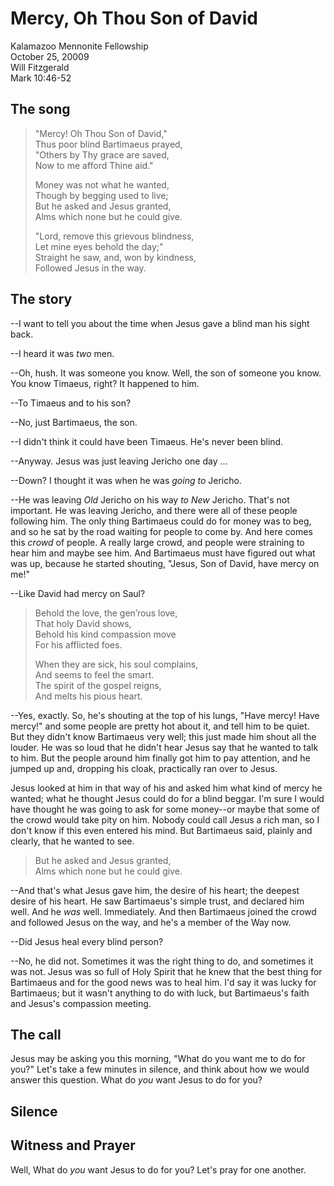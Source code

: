 # Mercy, Oh Thou Son of David #
Kalamazoo Mennonite Fellowship  
October 25, 20009  
Will Fitzgerald  
Mark 10:46-52

## The song ##

> "Mercy! Oh Thou Son of David,"  
> Thus poor blind Bartimaeus prayed,  
> "Others by Thy grace are saved,  
> Now to me afford Thine aid."  
> 
> Money was not what he wanted,  
> Though by begging used to live;  
> But he asked and Jesus granted,  
> Alms which none but he could give.  
> 
> "Lord, remove this grievous blindness,  
> Let mine eyes behold the day;"  
> Straight he saw, and, won by kindness,  
> Followed Jesus in the way.  

## The story ##

--I want to tell you about the time when Jesus gave a blind man his sight back.  

--I heard it was _two_ men.  

--Oh, hush. It was someone you know. Well, the son of someone you know. You know Timaeus, right? It happened to him.

--To Timaeus and to his son? 

--No, just Bartimaeus, the son. 

--I didn't think it could have been Timaeus. He's never been blind.

--Anyway. Jesus was just leaving Jericho one day ...

--Down? I thought it was when he was _going to_ Jericho. 

--He was leaving _Old_ Jericho on his way _to_ _New_ Jericho. That's not important. He was leaving Jericho, and there were all of these people following him. The only thing Bartimaeus could do for money was to beg, and so he sat by the road waiting for people to come by. And here comes this _crowd_ of people. A really large crowd, and people were straining to hear him and maybe see him. And Bartimaeus must have figured out what was up, because he started shouting, "Jesus, Son of David, have mercy on me!"

--Like David had mercy on Saul? 

> Behold the love, the gen’rous love,  
> That holy David shows,  
> Behold his kind compassion move  
> For his afflicted foes.  
> 
> When they are sick, his soul complains,  
> And seems to feel the smart.  
> The spirit of the gospel reigns,  
> And melts his pious heart.  

--Yes, exactly. So, he's shouting at the top of his lungs, "Have mercy! Have mercy!" and some people are pretty hot about it, and tell him to be quiet. But they didn't know Bartimaeus very well; this just made him shout all the louder. He was so loud that he didn't hear Jesus say that he wanted to talk to him. But the people around him finally got him to pay attention, and he jumped up and, dropping his cloak, practically ran over to Jesus. 

Jesus looked at him in that way of his and asked him what kind of mercy he wanted; what he thought Jesus could do for a blind beggar. I'm sure I would have thought he was going to ask for some money--or maybe that some of the crowd would take pity on him. Nobody could call Jesus a rich man, so I don't know if this even entered his mind. But Bartimaeus said, plainly and clearly, that he wanted to see. 

> But he asked and Jesus granted,  
> Alms which none but he could give.  

--And that's what Jesus gave him, the desire of his heart; the deepest desire of his heart. He saw Bartimaeus's simple trust, and declared him well. And he _was_ well. Immediately. And then Bartimaeus joined the crowd and followed Jesus on the way, and he's a member of the Way now. 

--Did Jesus heal every blind person?

--No, he did not. Sometimes it was the right thing to do, and sometimes it was not. Jesus was so full of Holy Spirit that he knew that the best thing for Bartimaeus and for the good news was to heal him. I'd say it was lucky for Bartimaeus; but it wasn't anything to do with luck, but Bartimaeus's faith and Jesus's compassion meeting.

## The call ##

Jesus may be asking you this morning, "What do you want me to do for you?" Let's take a few minutes in silence, and think about how we would answer this question. What do _you_ want Jesus to do for you?

## Silence ##

## Witness and Prayer ##

Well, What do _you_ want Jesus to do for you? Let's pray for one another.

